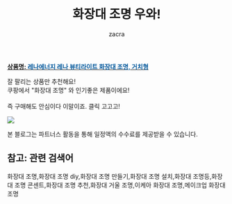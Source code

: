 ﻿---
layout: post
title:  "화장대 조명 우와!"
author: zacra
categories: [ 아이템 ]
tags: [화장대 조명,화장대 조명 diy,화장대 조명 만들기,화장대 조명 설치,화장대 조명등,화장대 조명 콘센트,화장대 조명 추천,화장대 거울 조명,이케아 화장대 조명,메이크업 화장대 조명]
image: https://static.coupangcdn.com/image/vendor_inventory/a8b6/90ace2f8a040eab61f1ba6d9f2be93eb22432f828fa4b64fbee20c044854.png 
description: "쿠팡에서 화장대 조명 관련 상품으로 가장 잘팔리는 제품 중 하나라는 사실!!."
rating: 4.5
---

<a href="https://link.coupang.com/re/AFFSDP?lptag=AF8407795&pageKey=2228398804&itemId=3801546941&vendorItemId=71786519295&traceid=V0-153-170c32cab13d2fb8"><b>상품명: <font color='#01579B'>레나에너지 레나 뷰티라이트 화장대 조명, 거치형</font></b></a>

잘 팔리는 상품만 추천해요!<br/>
쿠팡에서 "화장대 조명" 와 인기좋은 제품이에요!<br/><br/>
즉 구매해도 안심이다 이말이죠. 클릭 고고고! <br/>



<a href="https://link.coupang.com/re/AFFSDP?lptag=AF8407795&pageKey=2228398804&itemId=3801546941&vendorItemId=71786519295&traceid=V0-153-170c32cab13d2fb8"><img src="https://thumbnail9.coupangcdn.com/thumbnails/remote/q89/image/vendor_inventory/34fd/a17ce3bba5181e8cf54c8467f39641d8280ed10e3e0a1dc73b1eac9dfd1a.png"></a> 

본 블로그는 파트너스 활동을 통해 일정액의 수수료를 제공받을 수 있습니다.

## 참고: 관련 검색어    
화장대 조명,화장대 조명 diy,화장대 조명 만들기,화장대 조명 설치,화장대 조명등,화장대 조명 콘센트,화장대 조명 추천,화장대 거울 조명,이케아 화장대 조명,메이크업 화장대 조명